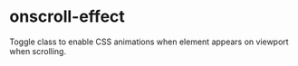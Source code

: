# onscroll-effect
Toggle class to enable CSS animations when element appears on viewport when scrolling.
